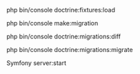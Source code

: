 php bin/console doctrine:fixtures:load   

php bin/console make:migration  

php bin/console doctrine:migrations:diff 

php bin/console doctrine:migrations:migrate

Symfony server:start 
